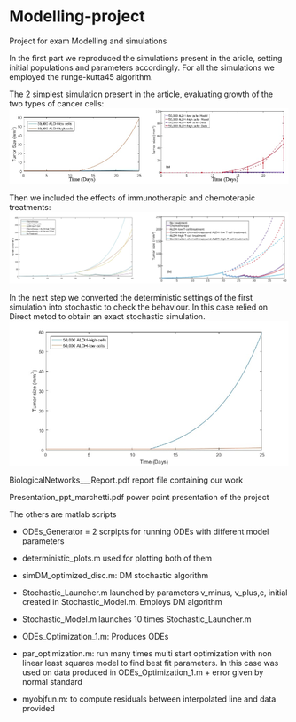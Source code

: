 # Modelling-project
Project for exam Modelling and simulations

In the first part we reproduced the simulations present in the aricle, setting initial populations and parameters accordingly. For all the simulations 
we employed the runge-kutta45 algorithm.

The 2 simplest simulation present in the article, evaluating growth of the two types of cancer cells:
![alt text](https://github.com/Riccardo-Cpt/Modelling-project/blob/master/Fig2A_merged.jpg?raw=true)

Then we included the effects of immunotherapic and chemoterapic treatments:
![alt text](https://github.com/Riccardo-Cpt/Modelling-project/blob/master/Fig5B_Merge.jpg?raw=true)

In the next step we converted the deterministic settings of the first simulation into stochastic to check the behaviour. In this case relied on Direct metod
to obtain an exact stochastic simulation.
![alt text](https://github.com/Riccardo-Cpt/Modelling-project/blob/master/Stochastic.jpg?raw=true)

BiologicalNetworks___Report.pdf report file containing our work

Presentation_ppt_marchetti.pdf power point presentation of the project

The others are matlab scripts 
  - ODEs_Generator = 2 scrpipts for running ODEs with different model parameters 
  - deterministic_plots.m used for plotting both of them
  
  - simDM_optimized_disc.m: DM stochastic algorithm
  - Stochastic_Launcher.m launched by parameters v_minus, v_plus,c, initial created in Stochastic_Model.m. Employs DM algorithm
  - Stochastic_Model.m launches 10 times Stochastic_Launcher.m
  
  - ODEs_Optimization_1.m: Produces ODEs
  - par_optimization.m: run many times multi start optimization with non linear least squares model to find best fit parameters. 
    In this case was used on data produced in ODEs_Optimization_1.m + error given by normal standard
  - myobjfun.m: to compute residuals between interpolated line and data provided

  
  
  

